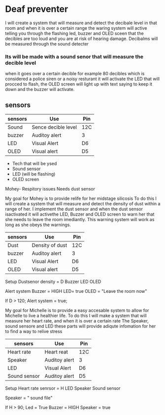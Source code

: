 # Deaf preventer

I will create a system that will measure and detect the decibale level in that room and when it is over a certain range 
the waring system will active telling you through the flashing led, buzzer and OLED sceen that the decibles are too loud
and you are at risk of hearing damage.
Decibalms will be measured through the sound detecter

### Its will be made with a sound senor that will measure the decible level
 when it goes over a certain decible for example 80 decibles which is considered a police siren or a noisy resturant
  it will activate the LED that will procced to flash, the OLED screen will light up with text saying to keep it down and the buzzer will activate.


  ## sensors
  
  | sensors| Use | Pin |
  | ---    | --- | --- |
  | Sound  | Sence decible level | 12C | 
  | buzzer | Auditoy alert | 3 |
  | LED    | Visual Alert | D6 |
  | OLED   | Visual alert | D5 |


  - Tech that will be ysed 
  - Sound sensor
  - LED (will be flashing)
  - OLED screen



  Mohey- Respitory issues
  Needs dust sensor

My goal for Mohey is to provide relife for her midstage silicosis
To do this I will create a system that will measure and detect the density of dust within a range of her.
I implement the dust sensor and when the dust sensor isactivated  it will activethe LED, Buzzer and OLED screen to warn her that she needs to leave
the room imediantly. This warning system will work as long as she obeys the warnings.

  | sensors| Use | Pin |
  | ---    | --- | --- |
  | Dust  | Density of dust | 12C | 
  | buzzer | Auditoy alert | 3 |
  | LED    | Visual Alert | D6 |
  | OLED   | Visual alert | D5 |

Setup
Dustsenor density = D
Buzzer 
LED 
OLED 

Alert system
Buzzer = HIGH
LED= true
OLED = "Leave the room now"

If D > 120;
Alert system = true;


My goal for Michelle is to provide a easy accesable system to allow for Michelle to live a healthier life.
To do this I will make a system that will measure her heart rate, and when it is over a certain rate 
The Speaker, sound sensore and LED these parts will provide adiqute infomation for her to find a way to 
relive stress

  | sensors| Use | Pin |
  | ---    | --- | --- |
  | Heart rate  | Heart reat | 12C | 
  | Speaker | Auditoy alert | 3 |
  | LED    | Visual Alert | D6 |
  | Sound sensor  | Auditoy alert | D5 |



  Setup 
  Heart rate senrsor = H 
  LED 
  Speaker 
  Sound sensor 

Speaker = " sound file" 

  If H > 90;
  Led = True 
  Buzzer = HIGH
  Speaker = true